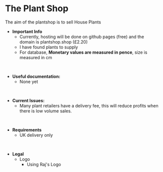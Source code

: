 # The Plant Shop
The aim of the plantshop is to sell House Plants

- **Important Info**
   - Currently, hosting will be done on github pages (free) and the domain is plantshop.shop (£2.20)
   - I have found plants to supply 
   - For database, <b>Monetary values are measured in pence</b>, size is measured in cm 
<br>

- **Useful documentation:**
   - None yet
<br>

- **Current Issues:**
   - Many plant retailers have a delivery fee, this will reduce profits when there is low volume sales.
<br>

- **Requirements**
   - UK delivery only 
<br>

- **Legal**
  - Logo 
    - Using Raj's Logo
